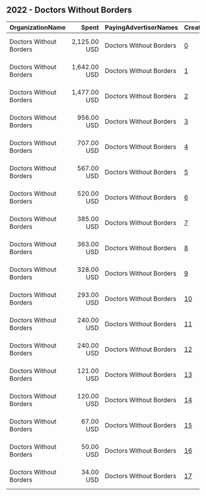 ## 2022 - Doctors Without Borders 
|OrganizationName|Spent|PayingAdvertiserNames|CreativeUrls|Impressions|Genders|AgeBrackets|CountryCodes|BillingAddresses|CandidateBallotInformation|
|:---|---:|:---|:---|---:|:---|:---|:---|:---|:---|
|Doctors Without Borders|2,125.00 USD|Doctors Without Borders|[0](https://www.snap.com/political-ads/asset/f3392934647654742880a52fd51074446db717b98498774c480dd45d11db9645?mediaType=mp4)|257,329||18+|united states|"40 rector street,New York,10006,US"||
|Doctors Without Borders|1,642.00 USD|Doctors Without Borders|[1](https://www.snap.com/political-ads/asset/5a7b450786d216d4687bc656f7736cfdc9df8978d836809928dedb7e6f87156f?mediaType=mp4)|149,964||25+|united states|"40 rector street,New York,10006,US"||
|Doctors Without Borders|1,477.00 USD|Doctors Without Borders|[2](https://www.snap.com/political-ads/asset/f3392934647654742880a52fd51074446db717b98498774c480dd45d11db9645?mediaType=mp4)|139,775||25+|united states|"40 rector street,New York,10006,US"||
|Doctors Without Borders|956.00 USD|Doctors Without Borders|[3](https://www.snap.com/political-ads/asset/02435d5f95302bbdf8f80e59fc3eac9932d5fbf6c603455dc4876dc175dad346?mediaType=mp4)|102,137||18+|united states|"40 rector street,New York,10006,US"||
|Doctors Without Borders|707.00 USD|Doctors Without Borders|[4](https://www.snap.com/political-ads/asset/f3392934647654742880a52fd51074446db717b98498774c480dd45d11db9645?mediaType=mp4)|186,188||18+|united states|"40 rector street,New York,10006,US"||
|Doctors Without Borders|567.00 USD|Doctors Without Borders|[5](https://www.snap.com/political-ads/asset/02435d5f95302bbdf8f80e59fc3eac9932d5fbf6c603455dc4876dc175dad346?mediaType=mp4)|94,174||25+|united states|"40 rector street,New York,10006,US"||
|Doctors Without Borders|520.00 USD|Doctors Without Borders|[6](https://www.snap.com/political-ads/asset/02435d5f95302bbdf8f80e59fc3eac9932d5fbf6c603455dc4876dc175dad346?mediaType=mp4)|100,121||18+|united states|"40 rector street,New York,10006,US"||
|Doctors Without Borders|385.00 USD|Doctors Without Borders|[7](https://www.snap.com/political-ads/asset/f3392934647654742880a52fd51074446db717b98498774c480dd45d11db9645?mediaType=mp4)|62,648||18+|united states|"40 rector street,New York,10006,US"||
|Doctors Without Borders|363.00 USD|Doctors Without Borders|[8](https://www.snap.com/political-ads/asset/02435d5f95302bbdf8f80e59fc3eac9932d5fbf6c603455dc4876dc175dad346?mediaType=mp4)|75,684||18+|united states|"40 rector street,New York,10006,US"||
|Doctors Without Borders|328.00 USD|Doctors Without Borders|[9](https://www.snap.com/political-ads/asset/02435d5f95302bbdf8f80e59fc3eac9932d5fbf6c603455dc4876dc175dad346?mediaType=mp4)|60,528||18+|united states|"40 rector street,New York,10006,US"||
|Doctors Without Borders|293.00 USD|Doctors Without Borders|[10](https://www.snap.com/political-ads/asset/f3392934647654742880a52fd51074446db717b98498774c480dd45d11db9645?mediaType=mp4)|41,309||25+|united states|"40 rector street,New York,10006,US"||
|Doctors Without Borders|240.00 USD|Doctors Without Borders|[11](https://www.snap.com/political-ads/asset/f3392934647654742880a52fd51074446db717b98498774c480dd45d11db9645?mediaType=mp4)|44,023||18+|united states|"40 rector street,New York,10006,US"||
|Doctors Without Borders|240.00 USD|Doctors Without Borders|[12](https://www.snap.com/political-ads/asset/f3392934647654742880a52fd51074446db717b98498774c480dd45d11db9645?mediaType=mp4)|36,631||18+|united states|"40 rector street,New York,10006,US"||
|Doctors Without Borders|121.00 USD|Doctors Without Borders|[13](https://www.snap.com/political-ads/asset/f3392934647654742880a52fd51074446db717b98498774c480dd45d11db9645?mediaType=mp4)|8,860||18+|united states|"40 rector street,New York,10006,US"||
|Doctors Without Borders|120.00 USD|Doctors Without Borders|[14](https://www.snap.com/political-ads/asset/f3392934647654742880a52fd51074446db717b98498774c480dd45d11db9645?mediaType=mp4)|8,896||18+|united states|"40 rector street,New York,10006,US"||
|Doctors Without Borders|67.00 USD|Doctors Without Borders|[15](https://www.snap.com/political-ads/asset/02435d5f95302bbdf8f80e59fc3eac9932d5fbf6c603455dc4876dc175dad346?mediaType=mp4)|4,396||18+|united states|"40 rector street,New York,10006,US"||
|Doctors Without Borders|50.00 USD|Doctors Without Borders|[16](https://www.snap.com/political-ads/asset/02435d5f95302bbdf8f80e59fc3eac9932d5fbf6c603455dc4876dc175dad346?mediaType=mp4)|12,818||18+|united states|"40 rector street,New York,10006,US"||
|Doctors Without Borders|34.00 USD|Doctors Without Borders|[17](https://www.snap.com/political-ads/asset/02435d5f95302bbdf8f80e59fc3eac9932d5fbf6c603455dc4876dc175dad346?mediaType=mp4)|2,278||18+|united states|"40 rector street,New York,10006,US"||
